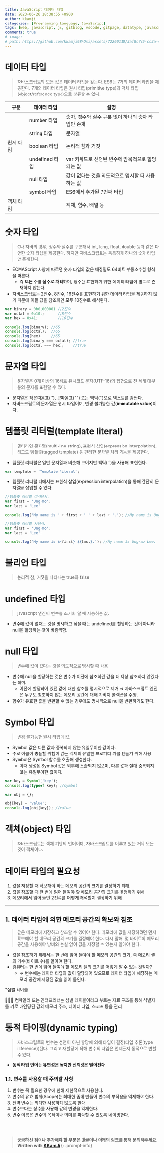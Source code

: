 ```yaml
---
title: JavaScript 데이터 타입
date: 2023-06-26 18:38:55 +0900
author: kkamji
categories: [Programming Language, JavaScript]
tags: [web, javascript, js, gitblog, vscode, gitpage, datatype, javascript-data-type]     # TAG names should always be lowercase
comments: true
# image:
# path: https://github.com/kkamji98/Oxi/assets/72260110/3af8c7c9-cc3a-4fed-84d5-c736bad8ba53
---
```


# 데이터 타입

> 자바스크립트의 모든 값은 데이터 타입을 갖는다. ES6는 7개의 데이터 타입을 제공한다. 7개의 데이터 타입은 원시 타입(primitive type)과 객체 타입(object/reference type)으로 분류할 수 있다.
> 

| 구분      | 데이터 타입    | 설명                                                |
| --------- | -------------- | --------------------------------------------------- |
|           | number 타입    | 숫자, 정수와 실수 구분 없이 하나의 숫자 타입만 존재 |
|           | string 타입    | 문자열                                              |
| 원시 타입 | boolean 타입   | 논리적 참과 거짓                                    |
|           | undefined 타입 | var 키워드로 선언된 변수에 암묵적으로 할당되는 값   |
|           | null 타입      | 값이 없다는 것을 의도적으로 명시할 때 사용하는 값   |
|           | symbol 타입    | ES6에서 추가된 7번째 타입                           |
| 객체 타입 |                | 객체, 함수, 배열 등                                 |

# 숫자 타입

> C나 자바의 경우, 정수와 실수를 구분해서 int, long, float, double 등과 같은 다양한 숫자 타입을 제공한다. 하지만 자바스크립트는 독특하게 하나의 숫자 타입만 존재한다.
> 
- ECMAScript 사양에 따르면 숫자 타입의 값은 배정밀도 64비트 부동소수점 형식을 따른다.
    - 즉 **모든 수를 실수로 처리**하며, 정수만 표현하기 위한 데이터 타입이 별도로 존재하지 않는다.
- 자바스크립트는 2진수, 8진수, 16진수를 표현하기 위한 데이터 타입을 제공하지 않기 때문에 이들 값을 참조하면 모두 10진수로 해석된다.
    
```javascript
var binary = 0b01000001 //2진수
var octal = 0o101;      //8진수
var hex = 0x41;         //16진수

console.log(binary); //65
console.log(octal);  //65
console.log(hex);    //65
console.log(binary === octal); //true
console.log(octal === hex);    //true
```


# 문자열 타입

> 문자열은 0개 이상의 16비트 유니코드 문자(UTF-16)의 집합으로 전 세계 대부분의 문자를 표현할 수 있다.
> 
- 문자열은 작은따옴표(''), 큰따옴표("") 또는 백틱(``)으로 텍스트를 감싼다.
- 자바스크립트의 문자열은 원시 타입이며, 변경 불가능한 값(**immutable value**)이다.

# 템플릿 리터럴(template literal)

> 멀티라인 문자열(multi-line string), 표현식 삽입(expression interpolation), 태그드 템플릿(tagged template) 등 편리한 문자열 처리 기능을 제공한다.
> 
- 템플릿 리터럴은 일반 문자열과 비슷해 보이지만 백틱(``)을 사용해 표현한다.
    
```javascript
var template = `Template literal`;
```
    
- 템플릿 리터럴 내에서는 표현식 삽입(expression interpolation)을 통해 간단히 문자열을 삽입할 수 있다.

```javascript
//템플릿 리터럴 미사용시.
var first = 'Ung-mo';
var last = 'Lee';

console.log('My name is ' + first + ' ' + last + '.'); //My name is Ung-mo Lee.

//템플릿 리터럴 사용시.
var first = 'Ung-mo';
var last = 'Lee';

console.log(`My name is ${first} ${last}.`); //My name is Ung-mo Lee.
```

# 불리언 타입

> 논리적 참, 거짓을 나타내는 true와 false
> 

# undefined 타입

> javascript 엔진이 변수를 초기화 할 때 사용하는 값.
> 
- 변수에 값이 없다는 것을 명시하고 싶을 때는 undefined를 할당하는 것이 아니라 null을 할당하는 것이 바람직함.

# null 타입

> 변수에 값이 없다는 것을 의도적으로 명시할 때 사용
> 
- 변수에 null을 할당하는 것은 변수가 이전에 참조하던 값을 더 이상 참조하지 않겠다는 의미.
    - 이전에 할당되어 있던 값에 대한 참조를 명시적으로 제거 ⇒ 자바스크립트 엔진은 누구도 참조하지 않는 메모리 공간에 대해 가비지 콜렉션을 수행.
- 함수가 유효한 값을 반환할 수 없는 경우에도 명시적으로 null을 반환하기도 한다.

# Symbol 타입

> 변경 불가능한 원시 타입의 값.
> 
- Symbol 값은 다른 값과 중복되지 않는 유일무이한 값이다.
- 주로 이름이 충돌할 위험이 없는 객체의 유일한 프로퍼티 키를 만들기 위해 사용
- Symbol은 Symbol 함수를 호출해 생성한다.
    - 이때 생성된 Symbol 값은 외부에 노출되지 않으며, 다른 값과 절대 중복되지 않는 유일무이한 값이다.
    
```javascript
var key = Symbol('key');
console.log(typeof key); //symbol

var obj = {};

obj[key] = 'value';
console.log(obj[key]); //value
```
    

# 객체(object) 타입

> 자바스크립트는 객체 기반의 언어이며, 자바스크립트를 이루고 있는 거의 모든 것이 객체이다.
> 

# 데이터 타입의 필요성

1. 값을 저장할 때 확보해야 하는 메모리 공간의 크기를 결정하기 위해.
2. 값을 참조할 때 한 번에 읽어 들여야 할 메모리 공간의 크기를 결정하기 위해
3. 메모리에서 읽어 들인 2진수를 어떻게 해석할지 결정하기 위해

---

## 1. 데이터 타입에 의한 메모리 공간의 확보와 참조

> 값은 메모리에 저장하고 참조할 수 있어야 한다. 메모리에 값을 저장하려면 먼저 확보해야 할 메모리 공간의 크기를 결정해야 한다. 다시 말해, 몇 바이트의 메모리 공간을 사용해야 낭비와 손실 없이 값을 저장할 수 있는지 알아야 한다.
> 
- 값을 참조하기 위해서는 한 번에 읽어 들여야 할 메모리 공간의 크기, 즉 메모리 셀의 개수(바이트 수)를 알아야 한다.
- 컴퓨터는 한 번에 읽어 들여야 할 메모리 셀의 크기를 어떻게 알 수 있는 것일까?
    - ⇒ 변수에는 데이터 타입의 값이 할당되어 있으므로 데이터 타입에 해당하는 메모리 공간에 저장된 값을 읽어 들인다.

*심벌 테이블

<aside>
👨🏽‍🦯 컴파일러 또는 인터프리너는 심벌 테이블이라고 부르는 자료 구조를 통해 식별자를 키로 바인딩된 값의 메모리 주소, 데이터 타입, 스코프 등을 관리

</aside>

# 동적 타이핑(dynamic typing)

> 자바스크립트의 변수는 선언이 아닌 할당에 의해 타입이 결정(타입 추론(type inference))된다.
그리고 재할당에 의해 변수의 타입은 언제든지 동적으로 변할 수 있다.
> 
- **동적 타입 언어는 유연성은 높지만 신뢰성은 떨어진다**

### 1.1. 변수를 사용할 때 주의할 사항

1. 변수는 꼭 필요한 경우에 한해 제한적으로 사용한다.
2. 변수의 유효 범위(Scope)는 최대한 좁게 만들어 변수의 부작용을 억제해야 한다.
3. 전역 변수는 최대한 사용하지 않도록 한다
4. 변수보다는 상수를 사용해 값의 변경을 억제한다.
5. 변수 이름은 변수의 목적이나 의미를 파악할 수 있도록 네이밍한다.


<br><br>

> **궁금하신 점이나 추가해야 할 부분은 댓글이나 아래의 링크를 통해 문의해주세요.**  
> **Written with [KKamJi](https://www.linkedin.com/in/taejikim/)**
{: .prompt-info}

